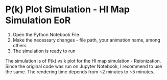 # P(k) Plot Simulation - HI Map Simulation EoR
1. Open the Python Notebook File
2. Make the necessary changes - file path, your animation name, among others
3. The simulation is ready to run

The simulation is of P(k) vs k plot for the HI map simulation - Reionization.
Since the original code was run on Jupyter Notebook, I recommend to use the same. The rendering time depends from ~2 minutes to ~5 minutes.

